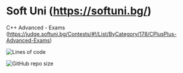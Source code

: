 # Soft Uni (https://softuni.bg/)
C++ Advanced - Exams (https://judge.softuni.bg/Contests/#!/List/ByCategory/178/CPlusPlus-Advanced-Exams)

![Lines of code](https://img.shields.io/tokei/lines/github/AleksievAleksandar/Cpp-Advanced)

![GitHub repo size](https://img.shields.io/github/repo-size/AleksievAleksandar/Cpp-Advanced)
